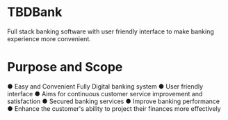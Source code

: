 # TBDBank
Full stack banking software with user friendly interface to make banking experience more convenient. 


# Purpose and Scope 
● Easy and Convenient Fully Digital banking system
● User friendly interface
● Aims for continuous customer service improvement and satisfaction
● Secured banking services
● Improve banking performance
● Enhance the customer's ability to project their finances more effectively

